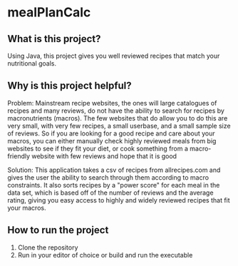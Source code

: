 # mealPlanCalc

## What is this project?
Using Java, this project gives you well reviewed recipes that match your nutritional goals.

## Why is this project helpful?
Problem:
Mainstream recipe websites, the ones will large catalogues of recipes and many reviews, do not have the ability to search for recipes by macronutrients (macros). The few websites that do allow you to do this are very small, 
with very few recipes, a small userbase, and a small sample size of reviews. So if you are looking for a good recipe and care about your macros, you can either manually check highly reviewed meals from big websites to
see if they fit your diet, or cook something from a macro-friendly website with few reviews and hope that it is good

Solution:
This application takes a csv of recipes from allrecipes.com and gives the user the ability to search through them according to macro constraints. It also sorts recipes by a "power score" for each meal in the data set,
which is based off of the number of reviews and the average rating, giving you easy access to highly and widely reviewed recipes that fit your macros.

## How to run the project
1. Clone the repository
2. Run in your editor of choice or build and run the executable
